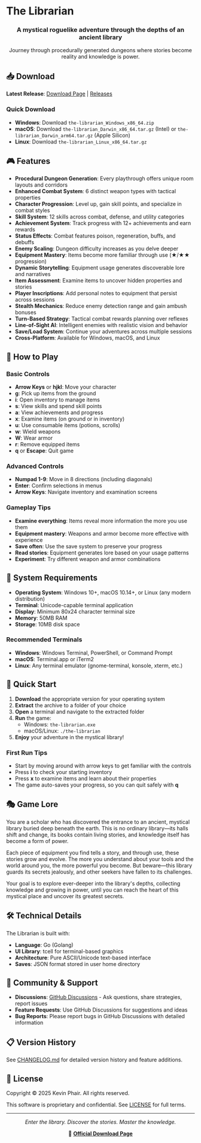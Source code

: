 # The Librarian

<div align="center">
  <h3>A mystical roguelike adventure through the depths of an ancient library</h3>
  <p>Journey through procedurally generated dungeons where stories become reality and knowledge is power.</p>
</div>

## 📥 Download

**Latest Release**: [Download Page](https://klp2.github.io/the-librarian-game/) | [Releases](https://github.com/klp2/the-librarian-game/releases)

### Quick Download
- **Windows**: Download `the-librarian_Windows_x86_64.zip`
- **macOS**: Download `the-librarian_Darwin_x86_64.tar.gz` (Intel) or `the-librarian_Darwin_arm64.tar.gz` (Apple Silicon)
- **Linux**: Download `the-librarian_Linux_x86_64.tar.gz`

## 🎮 Features

- **Procedural Dungeon Generation**: Every playthrough offers unique room layouts and corridors
- **Enhanced Combat System**: 6 distinct weapon types with tactical properties
- **Character Progression**: Level up, gain skill points, and specialize in combat styles
- **Skill System**: 12 skills across combat, defense, and utility categories
- **Achievement System**: Track progress with 12+ achievements and earn rewards
- **Status Effects**: Combat features poison, regeneration, buffs, and debuffs
- **Enemy Scaling**: Dungeon difficulty increases as you delve deeper
- **Equipment Mastery**: Items become more familiar through use (★/★★ progression)
- **Dynamic Storytelling**: Equipment usage generates discoverable lore and narratives
- **Item Assessment**: Examine items to uncover hidden properties and stories
- **Player Inscriptions**: Add personal notes to equipment that persist across sessions
- **Stealth Mechanics**: Reduce enemy detection range and gain ambush bonuses
- **Turn-Based Strategy**: Tactical combat rewards planning over reflexes
- **Line-of-Sight AI**: Intelligent enemies with realistic vision and behavior
- **Save/Load System**: Continue your adventures across multiple sessions
- **Cross-Platform**: Available for Windows, macOS, and Linux

## 🎯 How to Play

### Basic Controls
- **Arrow Keys** or **hjkl**: Move your character
- **g**: Pick up items from the ground
- **i**: Open inventory to manage items
- **s**: View skills and spend skill points
- **a**: View achievements and progress
- **x**: Examine items (on ground or in inventory)
- **u**: Use consumable items (potions, scrolls)
- **w**: Wield weapons
- **W**: Wear armor
- **r**: Remove equipped items
- **q** or **Escape**: Quit game

### Advanced Controls
- **Numpad 1-9**: Move in 8 directions (including diagonals)
- **Enter**: Confirm selections in menus
- **Arrow Keys**: Navigate inventory and examination screens

### Gameplay Tips
- **Examine everything**: Items reveal more information the more you use them
- **Equipment mastery**: Weapons and armor become more effective with experience
- **Save often**: Use the save system to preserve your progress
- **Read stories**: Equipment generates lore based on your usage patterns
- **Experiment**: Try different weapon and armor combinations

## 💾 System Requirements

- **Operating System**: Windows 10+, macOS 10.14+, or Linux (any modern distribution)
- **Terminal**: Unicode-capable terminal application
- **Display**: Minimum 80x24 character terminal size
- **Memory**: 50MB RAM
- **Storage**: 10MB disk space

### Recommended Terminals
- **Windows**: Windows Terminal, PowerShell, or Command Prompt
- **macOS**: Terminal.app or iTerm2
- **Linux**: Any terminal emulator (gnome-terminal, konsole, xterm, etc.)

## 🚀 Quick Start

1. **Download** the appropriate version for your operating system
2. **Extract** the archive to a folder of your choice
3. **Open** a terminal and navigate to the extracted folder
4. **Run** the game:
   - Windows: `the-librarian.exe`
   - macOS/Linux: `./the-librarian`
5. **Enjoy** your adventure in the mystical library!

### First Run Tips
- Start by moving around with arrow keys to get familiar with the controls
- Press **i** to check your starting inventory
- Press **x** to examine items and learn about their properties
- The game auto-saves your progress, so you can quit safely with **q**

## 🎭 Game Lore

You are a scholar who has discovered the entrance to an ancient, mystical library buried deep beneath the earth. This is no ordinary library—its halls shift and change, its books contain living stories, and knowledge itself has become a form of power.

Each piece of equipment you find tells a story, and through use, these stories grow and evolve. The more you understand about your tools and the world around you, the more powerful you become. But beware—this library guards its secrets jealously, and other seekers have fallen to its challenges.

Your goal is to explore ever-deeper into the library's depths, collecting knowledge and growing in power, until you can reach the heart of this mystical place and uncover its greatest secrets.

## 🛠️ Technical Details

The Librarian is built with:
- **Language**: Go (Golang)
- **UI Library**: tcell for terminal-based graphics
- **Architecture**: Pure ASCII/Unicode text-based interface
- **Saves**: JSON format stored in user home directory

## 💬 Community & Support

- **Discussions**: [GitHub Discussions](https://github.com/klp2/the-librarian-game/discussions) - Ask questions, share strategies, report issues
- **Feature Requests**: Use GitHub Discussions for suggestions and ideas
- **Bug Reports**: Please report bugs in GitHub Discussions with detailed information

## 📋 Version History

See [CHANGELOG.md](CHANGELOG.md) for detailed version history and feature additions.

## 📜 License

Copyright © 2025 Kevin Phair. All rights reserved.

This software is proprietary and confidential. See [LICENSE](LICENSE) for full terms.

---

<div align="center">
  <p><em>Enter the library. Discover the stories. Master the knowledge.</em></p>
  <p>🔗 <strong><a href="https://klp2.github.io/the-librarian-game/">Official Download Page</a></strong></p>
</div>